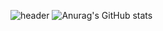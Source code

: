 ![header](https://capsule-render.vercel.app/api?type=slice&color=auto&height=300&section=header&text=Positive%20Developer!&desc=Seo%20Young%20Ho&descSize=15&descAlignY=-40&fontSize=30&rotate=19)
![Anurag's GitHub stats](https://github-readme-stats.vercel.app/api?username=0Hoxy&theme=default&show_icons=true)
